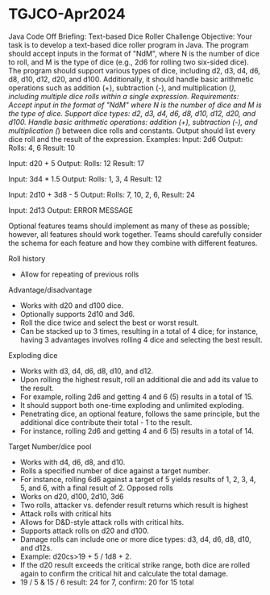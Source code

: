 # TGJCO-Apr2024

Java Code Off Briefing: Text-based Dice Roller Challenge
Objective:
Your task is to develop a text-based dice roller program in Java. The program should accept inputs in the format of "NdM", where N is the number of dice to roll, and M is the type of dice (e.g., 2d6 for rolling two six-sided dice). The program should support various types of dice, including d2, d3, d4, d6, d8, d10, d12, d20, and d100. Additionally, it should handle basic arithmetic operations such as addition (+), subtraction (-), and multiplication (*), including multiple dice rolls within a single expression.
Requirements:
Accept input in the format of "NdM" where N is the number of dice and M is the type of dice.
Support dice types: d2, d3, d4, d6, d8, d10, d12, d20, and d100.
Handle basic arithmetic operations: addition (+), subtraction (-), and multiplication (*) between dice rolls and constants.
Output should list every dice roll and the result of the expression.
Examples:
Input: 2d6
Output:
Rolls: 4, 6
Result: 10


Input: d20 + 5
Output:
Rolls: 12
Result: 17


Input: 3d4 * 1.5
Output:
Rolls: 1, 3, 4
Result: 12


Input: 2d10 + 3d8 - 5
Output:
Rolls: 7, 10, 2, 6, 
Result: 24


Input: 2d13
Output: ERROR MESSAGE


Optional features teams should implement as many of these as possible; however, all features should work together. Teams should carefully consider the schema for each feature and how they combine with different features.

Roll history
* Allow for repeating of previous rolls

Advantage/disadvantage
* Works with d20 and d100 dice.
* Optionally supports 2d10 and 3d6.
* Roll the dice twice and select the best or worst result.
* Can be stacked up to 3 times, resulting in a total of 4 dice; for instance, having 3 advantages involves rolling 4 dice and selecting the best result.

Exploding dice
 * Works with d3, d4, d6, d8, d10, and d12.
 * Upon rolling the highest result, roll an additional die and add its value to the result.
 * For example, rolling 2d6 and getting 4 and 6 (5) results in a total of 15.
 * It should support both one-time exploding and unlimited exploding.
 * Penetrating dice, an optional feature, follows the same principle, but the additional dice contribute their total - 1 to the result.
 * For instance, rolling 2d6 and getting 4 and 6 (5) results in a total of 14.

Target Number/dice pool
 * Works with d4, d6, d8, and d10.
 * Rolls a specified number of dice against a target number.
 * For instance, rolling 6d6 against a target of 5 yields results of 1, 2, 3, 4, 5, and 6, with a final result of 2.
Opposed rolls
 * Works on d20, d100, 2d10, 3d6
 * Two rolls, attacker vs. defender result returns which result is highest
 * Attack rolls with critical hits
 * Allows for D&D-style attack rolls with critical hits.
 * Supports attack rolls on d20 and d100.
 * Damage rolls can include one or more dice types: d3, d4, d6, d8, d10, and d12s.
 * Example: d20cs>19 + 5 / 1d8 + 2.
 * If the d20 result exceeds the critical strike range, both dice are rolled again to confirm the critical hit and calculate the total damage.
 * 19 / 5 & 15 / 6 result: 24 for 7, confirm: 20 for 15 total
